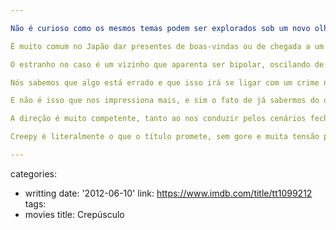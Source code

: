 ```yaml
---

Não é curioso como os mesmos temas podem ser explorados sob um novo olhar: o olhar contemporâneo? Este filme, por exemplo, é de investigação, mas ao mesmo tempo uma incursão sobre o que está acontecendo conosco e as relações sociais mais próximas. Como dos nossos próprios vizinhos.

É muito comum no Japão dar presentes de boas-vindas ou de chegada a um novo bairro para os vizinhos próximos. Essa é uma primeira oportunidade também para conhecer as pessoas que viverão mais próximas de nós por um bom tempo. Imagine a surpresa deste ex-detetive e sua esposa ao descobrir que seus vizinhos ou são anti-sociais ou muito estranhos.

O estranho no caso é um vizinho que aparenta ser bipolar, oscilando de humor em suas conversas quando se encontra com o novo casal de vizinhos. Os encontros começam separadamente e isso gera tensão porque sabemos que os discursos da vez mudam loucamente.

Nós sabemos que algo está errado e que isso irá se ligar com um crime não-resolvido que o agora professor criminal está ajudando a investigar. O roteiro une seus interesses de forma bem torta e apressada, mas depois que engrena é tensão do começo ao fim.

E não é isso que nos impressiona mais, e sim o fato de já sabermos do desenrolar da história, e mesmo assim acompanharmos como se fosse uma novidade. Isso acontece porque o pano de fundo explora um jogo de manipulação psicológica que é tão atual que sintetiza o filme inteiro.

A direção é muito competente, tanto ao nos conduzir pelos cenários fechados, girando a câmera sempre gentilmente em um ritmo que não cause convulsões para cenas sensíveis, quanto para os enquadramentos, elegantes e econômicos. Às vezes apenas um quadro nos diz tudo sobre uma cena.

Creepy é literalmente o que o título promete, sem gore e muita tensão psicológica.

---
```

categories:
- writting
date: '2012-06-10'
link: https://www.imdb.com/title/tt1099212
tags:
- movies
title: Crepúsculo
